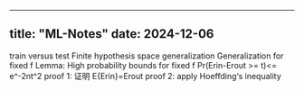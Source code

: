 
---
title: "ML-Notes"
date: 2024-12-06
---

train versus test
Finite hypothesis space generalization
Generalization for fixed f
Lemma: High probability bounds for fixed f
Pr(Erin-Erout >= t)<= e^-2nt^2
proof 1: 证明 E{Erin}=Erout
proof 2: apply Hoeffding‘s inequality

